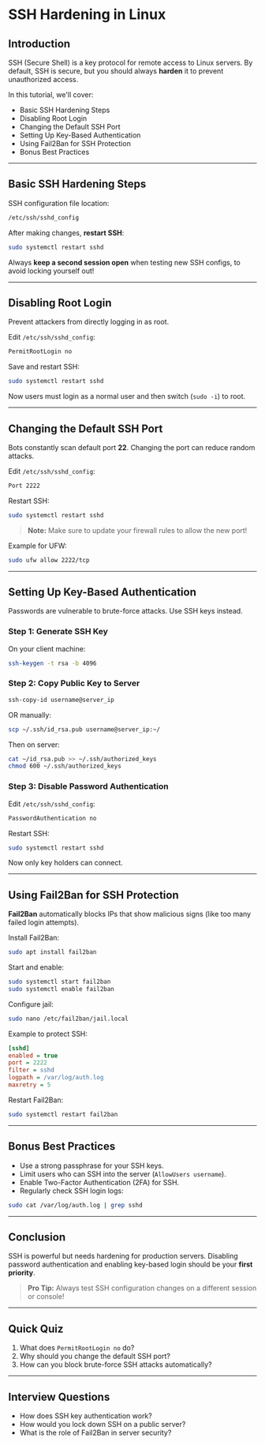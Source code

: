 # SSH Hardening in Linux

## Introduction

SSH (Secure Shell) is a key protocol for remote access to Linux servers. By default, SSH is secure, but you should always **harden** it to prevent unauthorized access.

In this tutorial, we'll cover:

- Basic SSH Hardening Steps
- Disabling Root Login
- Changing the Default SSH Port
- Setting Up Key-Based Authentication
- Using Fail2Ban for SSH Protection
- Bonus Best Practices

---

## Basic SSH Hardening Steps

SSH configuration file location:

```bash
/etc/ssh/sshd_config
```

After making changes, **restart SSH**:

```bash
sudo systemctl restart sshd
```

Always **keep a second session open** when testing new SSH configs, to avoid locking yourself out!

---

## Disabling Root Login

Prevent attackers from directly logging in as root.

Edit `/etc/ssh/sshd_config`:

```bash
PermitRootLogin no
```

Save and restart SSH:

```bash
sudo systemctl restart sshd
```

Now users must login as a normal user and then switch (`sudo -i`) to root.

---

## Changing the Default SSH Port

Bots constantly scan default port **22**. Changing the port can reduce random attacks.

Edit `/etc/ssh/sshd_config`:

```bash
Port 2222
```

Restart SSH:

```bash
sudo systemctl restart sshd
```

> **Note:** Make sure to update your firewall rules to allow the new port!

Example for UFW:

```bash
sudo ufw allow 2222/tcp
```

---

## Setting Up Key-Based Authentication

Passwords are vulnerable to brute-force attacks. Use SSH keys instead.

### Step 1: Generate SSH Key

On your client machine:

```bash
ssh-keygen -t rsa -b 4096
```

### Step 2: Copy Public Key to Server

```bash
ssh-copy-id username@server_ip
```

OR manually:

```bash
scp ~/.ssh/id_rsa.pub username@server_ip:~/
```
Then on server:

```bash
cat ~/id_rsa.pub >> ~/.ssh/authorized_keys
chmod 600 ~/.ssh/authorized_keys
```

### Step 3: Disable Password Authentication

Edit `/etc/ssh/sshd_config`:

```bash
PasswordAuthentication no
```

Restart SSH:

```bash
sudo systemctl restart sshd
```

Now only key holders can connect.

---

## Using Fail2Ban for SSH Protection

**Fail2Ban** automatically blocks IPs that show malicious signs (like too many failed login attempts).

Install Fail2Ban:

```bash
sudo apt install fail2ban
```

Start and enable:

```bash
sudo systemctl start fail2ban
sudo systemctl enable fail2ban
```

Configure jail:

```bash
sudo nano /etc/fail2ban/jail.local
```

Example to protect SSH:

```ini
[sshd]
enabled = true
port = 2222
filter = sshd
logpath = /var/log/auth.log
maxretry = 5
```

Restart Fail2Ban:

```bash
sudo systemctl restart fail2ban
```

---

## Bonus Best Practices

- Use a strong passphrase for your SSH keys.
- Limit users who can SSH into the server (`AllowUsers username`).
- Enable Two-Factor Authentication (2FA) for SSH.
- Regularly check SSH login logs:
  
```bash
sudo cat /var/log/auth.log | grep sshd
```

---

## Conclusion

SSH is powerful but needs hardening for production servers. Disabling password authentication and enabling key-based login should be your **first priority**.

> **Pro Tip:** Always test SSH configuration changes on a different session or console!

---

## Quick Quiz

1. What does `PermitRootLogin no` do?
2. Why should you change the default SSH port?
3. How can you block brute-force SSH attacks automatically?

---

## Interview Questions

- How does SSH key authentication work?
- How would you lock down SSH on a public server?
- What is the role of Fail2Ban in server security?

